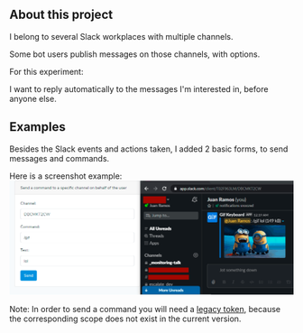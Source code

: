 ## About this project

I belong to several Slack workplaces with multiple channels.

Some bot users publish messages on those channels, with options.

For this experiment: 

I want to reply automatically to the messages I'm interested in, before anyone else.

## Examples

Besides the Slack events and actions taken, I added 2 basic forms, to send messages and commands.

Here is a screenshot example:
![Sending a command](public/images/send-command.PNG)

Note: In order to send a command you will need a [legacy token][legacy-token], 
because the corresponding scope does not exist in the current version.

[legacy-token]: https://stackoverflow.com/a/43868371/3692788